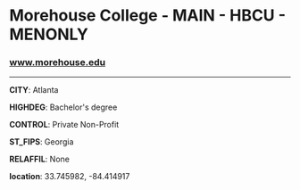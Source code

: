 # Morehouse College - MAIN - HBCU - MENONLY
### www.morehouse.edu
---
**CITY**: Atlanta

**HIGHDEG**: Bachelor's degree

**CONTROL**: Private Non-Profit

**ST_FIPS**: Georgia

**RELAFFIL**: None

**location**: 33.745982, -84.414917